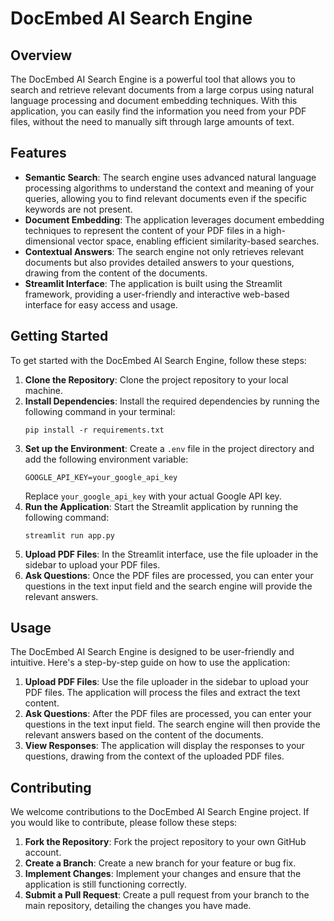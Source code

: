# DocEmbed AI Search Engine

## Overview
The DocEmbed AI Search Engine is a powerful tool that allows you to search and retrieve relevant documents from a large corpus using natural language processing and document embedding techniques. With this application, you can easily find the information you need from your PDF files, without the need to manually sift through large amounts of text.

## Features
- **Semantic Search**: The search engine uses advanced natural language processing algorithms to understand the context and meaning of your queries, allowing you to find relevant documents even if the specific keywords are not present.
- **Document Embedding**: The application leverages document embedding techniques to represent the content of your PDF files in a high-dimensional vector space, enabling efficient similarity-based searches.
- **Contextual Answers**: The search engine not only retrieves relevant documents but also provides detailed answers to your questions, drawing from the content of the documents.
- **Streamlit Interface**: The application is built using the Streamlit framework, providing a user-friendly and interactive web-based interface for easy access and usage.


## Getting Started
To get started with the DocEmbed AI Search Engine, follow these steps:

1. **Clone the Repository**: Clone the project repository to your local machine.
2. **Install Dependencies**: Install the required dependencies by running the following command in your terminal:
   ```
   pip install -r requirements.txt
   ```
3. **Set up the Environment**: Create a `.env` file in the project directory and add the following environment variable:
   ```
   GOOGLE_API_KEY=your_google_api_key
   ```
   Replace `your_google_api_key` with your actual Google API key.
4. **Run the Application**: Start the Streamlit application by running the following command:
   ```
   streamlit run app.py
   ```
5. **Upload PDF Files**: In the Streamlit interface, use the file uploader in the sidebar to upload your PDF files.
6. **Ask Questions**: Once the PDF files are processed, you can enter your questions in the text input field and the search engine will provide the relevant answers.

## Usage
The DocEmbed AI Search Engine is designed to be user-friendly and intuitive. Here's a step-by-step guide on how to use the application:

1. **Upload PDF Files**: Use the file uploader in the sidebar to upload your PDF files. The application will process the files and extract the text content.
2. **Ask Questions**: After the PDF files are processed, you can enter your questions in the text input field. The search engine will then provide the relevant answers based on the content of the documents.
3. **View Responses**: The application will display the responses to your questions, drawing from the context of the uploaded PDF files.

## Contributing
We welcome contributions to the DocEmbed AI Search Engine project. If you would like to contribute, please follow these steps:

1. **Fork the Repository**: Fork the project repository to your own GitHub account.
2. **Create a Branch**: Create a new branch for your feature or bug fix.
3. **Implement Changes**: Implement your changes and ensure that the application is still functioning correctly.
4. **Submit a Pull Request**: Create a pull request from your branch to the main repository, detailing the changes you have made.


